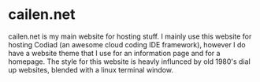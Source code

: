# cailen.net
cailen.net is my main website for hosting stuff. I mainly use this website for hosting Codiad (an awesome cloud coding IDE framework), however I do have a website theme that I use for an information page and for a homepage. The style for this website is heavly influnced by old 1980's dial up websites, blended with a linux terminal window.
